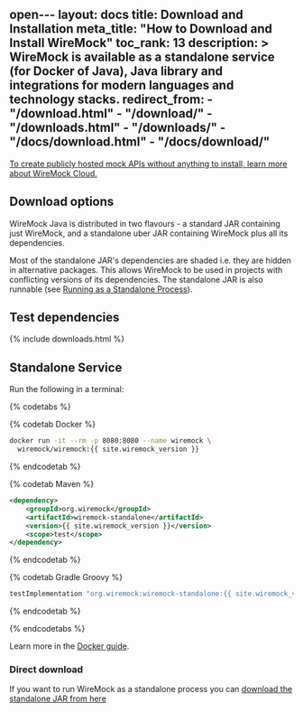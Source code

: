 open---
layout: docs
title: Download and Installation
meta_title: "How to Download and Install WireMock"
toc_rank: 13
description: >
    WireMock is available as a standalone service (for Docker of Java), Java library
    and integrations for modern languages and technology stacks.
redirect_from: 
    - "/download.html"
    - "/download/"
    - "/downloads.html"
    - "/downloads/"
    - "/docs/download.html"
    - "/docs/download/"
---

<div class="cloud-callout"><a href="https://www.wiremock.io?utm_source=oss-docs&utm_medium=oss-docs&utm_campaign=cloud-callouts-install&utm_id=cloud-callouts&utm_term=cloud-callouts-install" target="_BLANK">To create publicly hosted mock APIs without anything to install, learn more about WireMock Cloud.</a></div>

## Download options

WireMock Java is distributed in two flavours - a standard JAR containing just WireMock, and a standalone uber JAR containing
WireMock plus all its dependencies.

Most of the standalone JAR's dependencies are shaded i.e. they are hidden in alternative packages. This allows WireMock to be used in projects with
conflicting versions of its dependencies. The standalone JAR is also runnable (see [Running as a Standalone Process](../running-standalone/)).

## Test dependencies

<div class="downloads-wrapper">
    {% include downloads.html %}
</div>

## Standalone Service

Run the following in a terminal:

{% codetabs %}

{% codetab Docker %}

```bash
docker run -it --rm -p 8080:8080 --name wiremock \
  wiremock/wiremock:{{ site.wiremock_version }}
```

{% endcodetab %}

{% codetab Maven %}

```xml
<dependency>
    <groupId>org.wiremock</groupId>
    <artifactId>wiremock-standalone</artifactId>
    <version>{{ site.wiremock_version }}</version>
    <scope>test</scope>
</dependency>
```

{% endcodetab %}

{% codetab Gradle Groovy %}

```groovy
testImplementation "org.wiremock:wiremock-standalone:{{ site.wiremock_version }}"
```

{% endcodetab %}

{% endcodetabs %}

Learn more in the [Docker guide](../docker).

### Direct download

If you want to run WireMock as a standalone process you can
<a id="wiremock-standalone-download" href="https://repo1.maven.org/maven2/org/wiremock/wiremock-standalone/{{ site.wiremock_version }}/wiremock-standalone-{{ site.wiremock_version }}.jar">download the standalone JAR from
here</a>
